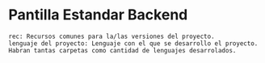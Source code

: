 # Pantilla Estandar Backend

    rec: Recursos comunes para la/las versiones del proyecto.
    lenguaje del proyecto: Lenguaje con el que se desarrollo el proyecto. Habran tantas carpetas como cantidad de lenguajes desarrolados.